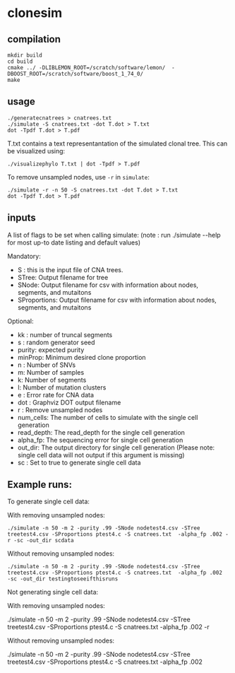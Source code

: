 # clonesim

## compilation

```
mkdir build
cd build
cmake ../ -DLIBLEMON_ROOT=/scratch/software/lemon/  -DBOOST_ROOT=/scratch/software/boost_1_74_0/
make
```

## usage

```
./generatecnatrees > cnatrees.txt
./simulate -S cnatrees.txt -dot T.dot > T.txt
dot -Tpdf T.dot > T.pdf
```

T.txt contains a text representantation of the simulated clonal tree. This can be visualized using:

```
./visualizephylo T.txt | dot -Tpdf > T.pdf
```

To remove unsampled nodes, use `-r` in `simulate`:


```
./simulate -r -n 50 -S cnatrees.txt -dot T.dot > T.txt
dot -Tpdf T.dot > T.pdf
```

## inputs
A list of flags to be set when calling simulate: 
(note : run ./simulate --help for most up-to date listing and default values)

Mandatory: 
- S : this is the input file of CNA trees.
- STree: Output filename for tree
- SNode: Output filename for csv with information about nodes, segments, and mutaitons
- SProportions: Output filename for csv with information about nodes, segments, and mutaitons
  

Optional: 
- kk :  number of truncal segments
- s : random generator seed
- purity: expected purity
- minProp: Minimum desired clone proportion
- n : Number of SNVs
- m: Number of samples
- k: Number of segments
- l: Number of mutation clusters
- e : Error rate for CNA data
- dot : Graphviz DOT output filename
- r : Remove unsampled nodes
- num_cells: The number of cells to simulate with the single cell generation
- read_depth: The read_depth for the single cell generation
- alpha_fp: The sequencing error for single cell generation
- out_dir: The output directory for single cell generation (Please note: single cell data will not output if this argument is missing)
- sc : Set to true to generate single cell data

## Example runs: 

To generate single cell data:

  With removing unsampled nodes: 
  
    ./simulate -n 50 -m 2 -purity .99 -SNode nodetest4.csv -STree treetest4.csv -SProportions ptest4.c -S cnatrees.txt  -alpha_fp .002 -r -sc -out_dir scdata
    
  Without removing unsampled nodes: 
  
    ./simulate -n 50 -m 2 -purity .99 -SNode nodetest4.csv -STree treetest4.csv -SProportions ptest4.c -S cnatrees.txt  -alpha_fp .002  -sc -out_dir testingtoseeifthisruns
    

Not generating single cell data:

  With removing unsampled nodes: 
  
  ./simulate -n 50 -m 2 -purity .99 -SNode nodetest4.csv -STree treetest4.csv -SProportions ptest4.c -S cnatrees.txt  -alpha_fp .002 -r
  
  Without removing unsampled nodes: 
  
  ./simulate -n 50 -m 2 -purity .99 -SNode nodetest4.csv -STree treetest4.csv -SProportions ptest4.c -S cnatrees.txt  -alpha_fp .002 



